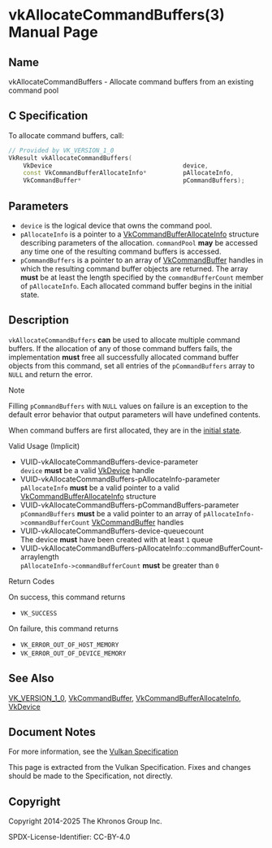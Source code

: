 # vkAllocateCommandBuffers(3) Manual Page

## Name

vkAllocateCommandBuffers - Allocate command buffers from an existing command pool



## [](#_c_specification)C Specification

To allocate command buffers, call:

```c++
// Provided by VK_VERSION_1_0
VkResult vkAllocateCommandBuffers(
    VkDevice                                    device,
    const VkCommandBufferAllocateInfo*          pAllocateInfo,
    VkCommandBuffer*                            pCommandBuffers);
```

## [](#_parameters)Parameters

- `device` is the logical device that owns the command pool.
- `pAllocateInfo` is a pointer to a [VkCommandBufferAllocateInfo](https://registry.khronos.org/vulkan/specs/latest/man/html/VkCommandBufferAllocateInfo.html) structure describing parameters of the allocation. `commandPool` **may** be accessed any time one of the resulting command buffers is accessed.
- `pCommandBuffers` is a pointer to an array of [VkCommandBuffer](https://registry.khronos.org/vulkan/specs/latest/man/html/VkCommandBuffer.html) handles in which the resulting command buffer objects are returned. The array **must** be at least the length specified by the `commandBufferCount` member of `pAllocateInfo`. Each allocated command buffer begins in the initial state.

## [](#_description)Description

`vkAllocateCommandBuffers` **can** be used to allocate multiple command buffers. If the allocation of any of those command buffers fails, the implementation **must** free all successfully allocated command buffer objects from this command, set all entries of the `pCommandBuffers` array to `NULL` and return the error.

Note

Filling `pCommandBuffers` with `NULL` values on failure is an exception to the default error behavior that output parameters will have undefined contents.

When command buffers are first allocated, they are in the [initial state](https://registry.khronos.org/vulkan/specs/latest/html/vkspec.html#commandbuffers-lifecycle).

Valid Usage (Implicit)

- [](#VUID-vkAllocateCommandBuffers-device-parameter)VUID-vkAllocateCommandBuffers-device-parameter  
  `device` **must** be a valid [VkDevice](https://registry.khronos.org/vulkan/specs/latest/man/html/VkDevice.html) handle
- [](#VUID-vkAllocateCommandBuffers-pAllocateInfo-parameter)VUID-vkAllocateCommandBuffers-pAllocateInfo-parameter  
  `pAllocateInfo` **must** be a valid pointer to a valid [VkCommandBufferAllocateInfo](https://registry.khronos.org/vulkan/specs/latest/man/html/VkCommandBufferAllocateInfo.html) structure
- [](#VUID-vkAllocateCommandBuffers-pCommandBuffers-parameter)VUID-vkAllocateCommandBuffers-pCommandBuffers-parameter  
  `pCommandBuffers` **must** be a valid pointer to an array of `pAllocateInfo->commandBufferCount` [VkCommandBuffer](https://registry.khronos.org/vulkan/specs/latest/man/html/VkCommandBuffer.html) handles
- [](#VUID-vkAllocateCommandBuffers-device-queuecount)VUID-vkAllocateCommandBuffers-device-queuecount  
  The device **must** have been created with at least `1` queue
- [](#VUID-vkAllocateCommandBuffers-pAllocateInfo::commandBufferCount-arraylength)VUID-vkAllocateCommandBuffers-pAllocateInfo::commandBufferCount-arraylength  
  `pAllocateInfo->commandBufferCount` **must** be greater than `0`

Return Codes

On success, this command returns

- `VK_SUCCESS`

On failure, this command returns

- `VK_ERROR_OUT_OF_HOST_MEMORY`
- `VK_ERROR_OUT_OF_DEVICE_MEMORY`

## [](#_see_also)See Also

[VK\_VERSION\_1\_0](https://registry.khronos.org/vulkan/specs/latest/man/html/VK_VERSION_1_0.html), [VkCommandBuffer](https://registry.khronos.org/vulkan/specs/latest/man/html/VkCommandBuffer.html), [VkCommandBufferAllocateInfo](https://registry.khronos.org/vulkan/specs/latest/man/html/VkCommandBufferAllocateInfo.html), [VkDevice](https://registry.khronos.org/vulkan/specs/latest/man/html/VkDevice.html)

## [](#_document_notes)Document Notes

For more information, see the [Vulkan Specification](https://registry.khronos.org/vulkan/specs/latest/html/vkspec.html#vkAllocateCommandBuffers)

This page is extracted from the Vulkan Specification. Fixes and changes should be made to the Specification, not directly.

## [](#_copyright)Copyright

Copyright 2014-2025 The Khronos Group Inc.

SPDX-License-Identifier: CC-BY-4.0